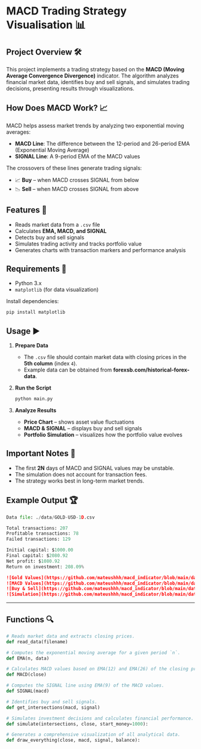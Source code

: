 # MACD Trading Strategy Visualisation 📊

## Project Overview 🛠️
This project implements a trading strategy based on the **MACD (Moving Average Convergence Divergence)** indicator. The algorithm analyzes financial market data, identifies buy and sell signals, and simulates trading decisions, presenting results through visualizations.

## How Does MACD Work? 📈
MACD helps assess market trends by analyzing two exponential moving averages:
- **MACD Line**: The difference between the 12-period and 26-period EMA (Exponential Moving Average)
- **SIGNAL Line**: A 9-period EMA of the MACD values

The crossovers of these lines generate trading signals:
- 📈 **Buy** – when MACD crosses SIGNAL from below
- 📉 **Sell** – when MACD crosses SIGNAL from above

## Features 💸
- Reads market data from a `.csv` file
- Calculates **EMA, MACD, and SIGNAL**
- Detects buy and sell signals
- Simulates trading activity and tracks portfolio value
- Generates charts with transaction markers and performance analysis

## Requirements 🔧
- Python 3.x
- `matplotlib` (for data visualization)

Install dependencies:
```sh
pip install matplotlib
```

## Usage ▶️
1. **Prepare Data**
   - The `.csv` file should contain market data with closing prices in the **5th column** (index `4`).
   - Example data can be obtained from **forexsb.com/historical-forex-data**.

2. **Run the Script**
   ```sh
   python main.py
   ```

3. **Analyze Results**
   - **Price Chart** – shows asset value fluctuations
   - **MACD & SIGNAL** – displays buy and sell signals
   - **Portfolio Simulation** – visualizes how the portfolio value evolves

## Important Notes 📜
- The first **2N** days of MACD and SIGNAL values may be unstable.
- The simulation does not account for transaction fees.
- The strategy works best in long-term market trends.

## Example Output 🏆
```python
Data file: ./data/GOLD-USD-1D.csv

Total transactions: 207
Profitable transactions: 78
Failed transactions: 129

Initial capital: $1000.00
Final capital: $2080.92
Net profit: $1080.92
Return on investment: 208.09%
```

```md
![Gold Values](https://github.com/mateushhh/macd_indicator/blob/main/data/example_graphs/gold-usd-1d-values.jpg?raw=true)
![MACD Values](https://github.com/mateushhh/macd_indicator/blob/main/data/example_graphs/gold-usd-1d-macd.jpg?raw=true)
![Buy & Sell](https://github.com/mateushhh/macd_indicator/blob/main/data/example_graphs/gold-usd-1d-buysell.jpg?raw=true)
![Simulation](https://github.com/mateushhh/macd_indicator/blob/main/data/example_graphs/gold-usd-1d-simulation.jpg?raw=true)
```

---

## Functions 🔍
```python
# Reads market data and extracts closing prices.
def read_data(filename)

# Computes the exponential moving average for a given period `n`.
def EMA(n, data)

# Calculates MACD values based on EMA(12) and EMA(26) of the closing prices.
def MACD(close)

# Computes the SIGNAL line using EMA(9) of the MACD values.
def SIGNAL(macd)

# Identifies buy and sell signals.
def get_intersections(macd, signal)

# Simulates investment decisions and calculates financial performance.
def simulate(intersections, close, start_money=1000):

# Generates a comprehensive visualization of all analytical data.
def draw_everything(close, macd, signal, balance):
```